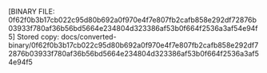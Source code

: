 [BINARY FILE: 0f62f0b3b17cb022c95d80b692a0f970e4f7e807fb2cafb858e292df72876b03933f780af36b56bd5664e234804d323386af53b0f664f2536a3af54e94f5]
Stored copy: docs/converted-binary/0f62f0b3b17cb022c95d80b692a0f970e4f7e807fb2cafb858e292df72876b03933f780af36b56bd5664e234804d323386af53b0f664f2536a3af54e94f5

